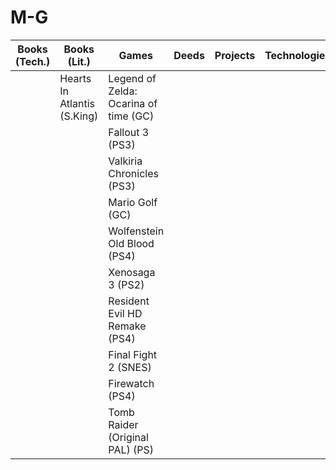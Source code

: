 # M-G
<table>
  <thead>
    <tr>
      <th><b>Books (Tech.)</b></th>
      <th><b>Books (Lit.)</b></th>
      <th><b>Games</b></th>
      <th><b>Deeds</b></th>
      <th><b>Projects</b></th>
      <th><b>Technologies</b></th>
      <th><b>Movies</b></th>
    </tr>
  </thead>
  <tbody>
    <tr>
      <td></td>
      <td>Hearts In Atlantis (S.King)</td>
      <td>Legend of Zelda: Ocarina of time (GC)</td>
      <td></td>
      <td></td>
      <td></td>
      <td></td>
    </tr>
    <tr>
      <td></td>
      <td></td>
      <td>Fallout 3 (PS3)</td>
      <td></td>
      <td></td>
      <td></td>
      <td></td>
    </tr>
    <tr>
      <td></td>
      <td></td>
      <td>Valkiria Chronicles (PS3)</td>
      <td></td>
      <td></td>
      <td></td>
      <td></td>
    </tr>
    <tr>
      <td></td>
      <td></td>
      <td>Mario Golf (GC)</td>
      <td></td>
      <td></td>
      <td></td>
      <td></td>
    </tr>
    <tr>
      <td></td>
      <td></td>
      <td>Wolfenstein Old Blood (PS4)</td>
      <td></td>
      <td></td>
      <td></td>
      <td></td>
    </tr>
    <tr>
      <td></td>
      <td></td>
      <td>Xenosaga 3 (PS2)</td>
      <td></td>
      <td></td>
      <td></td>
      <td></td>
    </tr>
    <tr>
      <td></td>
      <td></td>
      <td>Resident Evil HD Remake (PS4)</td>
      <td></td>
      <td></td>
      <td></td>
      <td></td>
    </tr>
    <tr>
      <td></td>
      <td></td>
      <td>Final Fight 2 (SNES)</td>
      <td></td>
      <td></td>
      <td></td>
      <td></td>
    </tr>
    <tr>
      <td></td>
      <td></td>
      <td>Firewatch (PS4)</td>
      <td></td>
      <td></td>
      <td></td>
      <td></td>
    </tr>
    <tr>
      <td></td>
      <td></td>
      <td>Tomb Raider (Original PAL) (PS)</td>
      <td></td>
      <td></td>
      <td></td>
      <td></td>
    </tr>
  </tbody>
</table>
